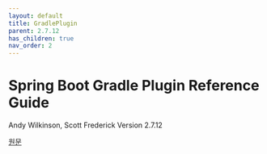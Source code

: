 ```yaml
---
layout: default
title: GradlePlugin
parent: 2.7.12
has_children: true
nav_order: 2
---
```


# Spring Boot Gradle Plugin Reference Guide

Andy Wilkinson, Scott Frederick
Version 2.7.12

[원문](https://docs.spring.io/spring-boot/docs/2.7.12/gradle-plugin/reference/htmlsingle/)
